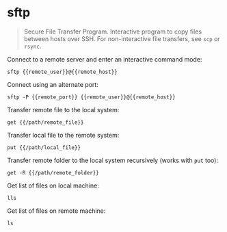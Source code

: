 sftp
====

> Secure File Transfer Program.
> Interactive program to copy files between hosts over SSH.
> For non-interactive file transfers, see `scp` or `rsync`.

Connect to a remote server and enter an interactive command mode:

    sftp {{remote_user}}@{{remote_host}}

Connect using an alternate port:

    sftp -P {{remote_port}} {{remote_user}}@{{remote_host}}

Transfer remote file to the local system:

    get {{/path/remote_file}}

Transfer local file to the remote system:

    put {{/path/local_file}}

Transfer remote folder to the local system recursively (works with `put` too):

    get -R {{/path/remote_folder}}

Get list of files on local machine:

    lls

Get list of files on remote machine:

    ls
